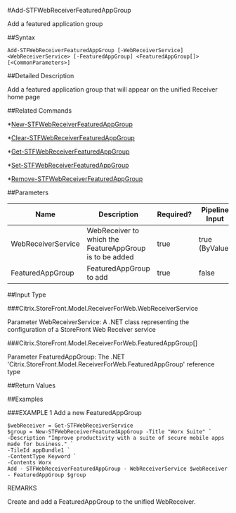 #Add-STFWebReceiverFeaturedAppGroup
Add a featured application group
##Syntax
```Add-STFWebReceiverFeaturedAppGroup [-WebReceiverService] <WebReceiverService> [-FeaturedAppGroup] <FeaturedAppGroup[]> [<CommonParameters>]
```
##Detailed Description
Add a featured application group that will appear on the unified Receiver home page
##Related Commands
*[New-STFWebReceiverFeaturedAppGroup](New-STFWebReceiverFeaturedAppGroup)
*[Clear-STFWebReceiverFeaturedAppGroup](Clear-STFWebReceiverFeaturedAppGroup)
*[Get-STFWebReceiverFeaturedAppGroup](Get-STFWebReceiverFeaturedAppGroup)
*[Set-STFWebReceiverFeaturedAppGroup](Set-STFWebReceiverFeaturedAppGroup)
*[Remove-STFWebReceiverFeaturedAppGroup](Remove-STFWebReceiverFeaturedAppGroup)
##Parameters
|Name|Description|Required?|Pipeline Input||--|--|--|--||WebReceiverService|WebReceiver to which the FeatureAppGroup is to be added|true|true (ByValue)||FeaturedAppGroup|FeaturedAppGroup to add|true|false|##Input Type
###Citrix.StoreFront.Model.ReceiverForWeb.WebReceiverService
Parameter WebReceiverService: A .NET class representing the configuration of a StoreFront Web Receiver service
###Citrix.StoreFront.Model.ReceiverForWeb.FeaturedAppGroup[]
Parameter FeaturedAppGroup: The .NET 'Citrix.StoreFront.Model.ReceiverForWeb.FeaturedAppGroup' reference type
##Return Values
##Examples
###EXAMPLE 1 Add a new FeaturedAppGroup
```$webReceiver = Get-STFWebReceiverService
$group = New-STFWebReceiverFeaturedAppGroup -Title "Worx Suite" `
-Description "Improve productivity with a suite of secure mobile apps made for business." `
-TileId appBundle1 `
-ContentType Keyword `
-Contents Worx
Add - STFWebReceiverFeaturedAppGroup - WebReceiverService $webReceiver - FeaturedAppGroup $group
```
REMARKS
Create and add a FeaturedAppGroup to the unified WebReceiver.
